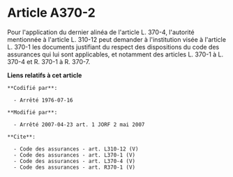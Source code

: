 # Article A370-2

Pour l'application du dernier alinéa de l'article L. 370-4, l'autorité mentionnée à l'article L. 310-12 peut demander à
l'institution visée à l'article L. 370-1 les documents justifiant du respect des dispositions du code des assurances qui lui
sont applicables, et notamment des articles L. 370-1 à L. 370-4 et R. 370-1 à R. 370-7.

**Liens relatifs à cet article**

	**Codifié par**:

	  - Arrêté 1976-07-16

	**Modifié par**:

	  - Arrêté 2007-04-23 art. 1 JORF 2 mai 2007

	**Cite**:

	  - Code des assurances - art. L310-12 (V)
	  - Code des assurances - art. L370-1 (V)
	  - Code des assurances - art. L370-4 (V)
	  - Code des assurances - art. R370-1 (V)
